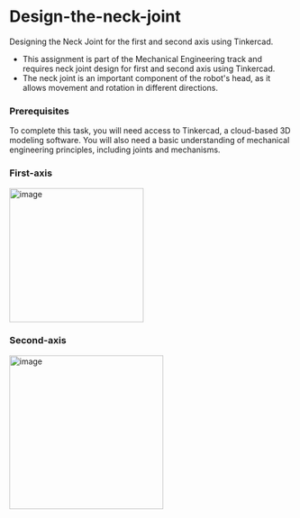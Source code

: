 # Design-the-neck-joint
Designing the Neck Joint for the first and second axis using Tinkercad.
- This assignment is part of the Mechanical Engineering track and requires neck joint design for first and second axis using Tinkercad.
- The neck joint is an important component of the robot's head, as it allows movement and rotation in different directions.
### Prerequisites
To complete this task, you will need access to Tinkercad, a cloud-based 3D modeling software. You will also need a basic understanding of mechanical engineering principles, including joints and mechanisms.

### First-axis
<img width="238" alt="image" src="https://github.com/NZ199/Design-the-neck-joint/assets/95175322/f1cc9bb2-d530-443d-bbb9-8d0e47d47457">

### Second-axis
<img width="273" alt="image" src="https://github.com/NZ199/Design-the-neck-joint/assets/95175322/cfe93eb8-d85b-44ae-b4f7-0e098b8ed2b2">





